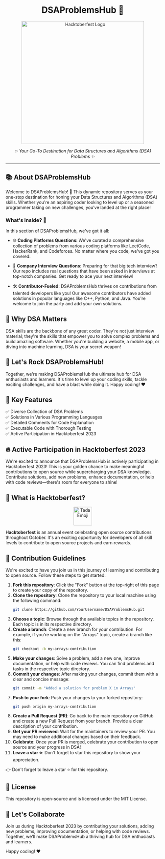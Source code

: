 <h1 align="center">DSAProblemsHub 🚀</h1>

<p align="center">
  <a href="https://hacktoberfest.digitalocean.com/">
    <img src="https://miro.medium.com/v2/resize:fit:1200/1*Lz_KFgbak2sUjwjOG9SZ4g.png" alt="Hacktoberfest Logo" width="400">
  </a>
</p>

<p align="center">
  <em>✨ Your Go-To Destination for Data Structures and Algorithms (DSA) Problems ✨</em>
</p>

---

## 📚 About DSAProblemsHub

Welcome to DSAProblemsHub! 🚀 This dynamic repository serves as your one-stop destination for honing your Data Structures and Algorithms (DSA) skills. Whether you're an aspiring coder looking to level up or a seasoned programmer taking on new challenges, you've landed at the right place!

### What's Inside? 📖

In this section of DSAProblemsHub, we've got it all:

- 🌐 **Coding Platforms Questions**: We've curated a comprehensive collection of problems from various coding platforms like LeetCode, HackerRank, and Codeforces. No matter where you code, we've got you covered.

- 🏢 **Company Interview Questions**: Preparing for that big tech interview? Our repo includes real questions that have been asked in interviews at top-notch companies. Get ready to ace your next interview!

- 🛠️ **Contributor-Fueled**: DSAProblemsHub thrives on contributions from talented developers like you! Our awesome contributors have added solutions in popular languages like C++, Python, and Java. You're welcome to join the party and add your own solutions.

## 💼 Why DSA Matters

DSA skills are the backbone of any great coder. They're not just interview material; they're the skills that empower you to solve complex problems and build amazing software. Whether you're building a website, a mobile app, or diving into machine learning, DSA is your secret weapon!

## 🚀 Let's Rock DSAProblemsHub!

Together, we're making DSAProblemsHub the ultimate hub for DSA enthusiasts and learners. It's time to level up your coding skills, tackle exciting challenges, and have a blast while doing it. Happy coding! ❤️

## 🌟 Key Features

✅ Diverse Collection of DSA Problems </br>
✅ Solutions in Various Programming Languages </br>
✅ Detailed Comments for Code Explanation</br>
✅ Executable Code with Thorough Testing</br>
✅ Active Participation in Hacktoberfest 2023</br>

## 🔥 Active Participation in Hacktoberfest 2023

We're excited to announce that DSAProblemsHub is actively participating in Hacktoberfest 2023! This is your golden chance to make meaningful contributions to open source while supercharging your DSA knowledge. Contribute solutions, add new problems, enhance documentation, or help with code reviews—there's room for everyone to shine!

## 🎉 What is Hacktoberfest?

<p align="center">
  <img src="https://images.emojiterra.com/google/android-11/512px/1f389.png" alt="Tada Emoji" width="60">
</p>

**Hacktoberfest** is an annual event celebrating open source contributions throughout October. It's an exciting opportunity for developers of all skill levels to contribute to open source projects and earn rewards.

## 🚀 Contribution Guidelines

We're excited to have you join us in this journey of learning and contributing to open source. Follow these steps to get started:

1. **Fork this repository**: Click the "Fork" button at the top-right of this page to create your copy of the repository.
2. **Clone the repository**: Clone the repository to your local machine using the following command:
   ```sh
   git clone https://github.com/YourUsername/DSAProblemsHub.git
   ```
3. **Choose a topic**: Browse through the available topics in the repository. Each topic is in its respective directory.
4. **Create a branch**: Create a new branch for your contribution. For example, if you're working on the "Arrays" topic, create a branch like this:
   ```sh
   git checkout -b my-arrays-contribution
   ```
5. **Make your changes**: Solve a problem, add a new one, improve documentation, or help with code reviews. You can find problems and tasks in the respective topic directory.
6. **Commit your changes**: After making your changes, commit them with a clear and concise message:
   ```sh
   git commit -m "Added a solution for problem X in Arrays"
   ```
7. **Push to your fork**: Push your changes to your forked repository:
   ```sh
   git push origin my-arrays-contribution
   ```
8. **Create a Pull Request (PR)**: Go back to the main repository on GitHub and create a new Pull Request from your branch. Provide a clear description of your contribution.
9. **Get your PR reviewed**: Wait for the maintainers to review your PR. You may need to make additional changes based on their feedback.
10. **Celebrate**: Once your PR is merged, celebrate your contribution to open source and your progress in DSA!
11. **Leave a star ⭐**: Don't forget to star this repository to show your appreciation.

👉 Don't forget to leave a star ⭐ for this repository.

## 📝 License

This repository is open-source and is licensed under the MIT License.

## 🙏 Let's Collaborate

Join us during Hacktoberfest 2023 by contributing your solutions, adding new problems, improving documentation, or helping with code reviews. Together, we'll make DSAProblemsHub a thriving hub for DSA enthusiasts and learners.

Happy coding! ❤️
